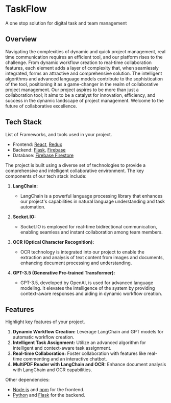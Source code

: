 # TaskFlow
A one stop solution for digital task and team management

## Overview

Navigating the complexities of dynamic and quick project management, real time communication requires
an efficient tool, and our platform rises to the challenge. From dynamic workflow creation to real-time
collaboration features, each element adds a layer of complexity that, when seamlessly integrated, forms an
attractive and comprehensive solution. The intelligent algorithms and advanced language models
contribute to the sophistication of the tool, positioning it as a game-changer in the realm of collaborative
project management. Our project aspires to be more than just a collaboration tool; it aims to be a catalyst
for innovation, efficiency, and success in the dynamic landscape of project management. Welcome to the
future of collaborative excellence.

## Tech Stack

List of Frameworks, and tools used in your project.

- Frontend: [React](https://reactjs.org/), [Redux](https://redux.js.org/)
- Backend: [Flask](https://flask.palletsprojects.com/), [Firebase](https://firebase.google.com/)
- Database: [Firebase Firestore](https://firebase.google.com/docs/firestore)

The project is built using a diverse set of technologies to provide a comprehensive and intelligent collaborative environment. The key components of our tech stack include:

1. **LangChain:**
   - LangChain is a powerful language processing library that enhances our project's capabilities in natural language understanding and task automation.

2. **Socket.IO:**
   - Socket.IO is employed for real-time bidirectional communication, enabling seamless and instant collaboration among team members.

3. **OCR (Optical Character Recognition):**
   - OCR technology is integrated into our project to enable the extraction and analysis of text content from images and documents, enhancing document processing and understanding.

4. **GPT-3.5 (Generative Pre-trained Transformer):**
   - GPT-3.5, developed by OpenAI, is used for advanced language modeling. It elevates the intelligence of the system by providing context-aware responses and aiding in dynamic workflow creation.


## Features

Highlight key features of your project.

1. **Dynamic Workflow Creation:** Leverage LangChain and GPT models for automatic workflow creation.
2. **Intelligent Task Assignment:** Utilize an advanced algorithm for intelligent and context-aware task assignment.
3. **Real-time Collaboration:** Foster collaboration with features like real-time commenting and an interactive chatbot.
4. **MultiPDF Reader with LangChain and OCR:** Enhance document analysis with LangChain and OCR capabilities.


Other dependencies:

- [Node.js](https://nodejs.org/) and [npm](https://www.npmjs.com/) for the frontend.
- [Python](https://www.python.org/) and [Flask](https://flask.palletsprojects.com/) for the backend.



